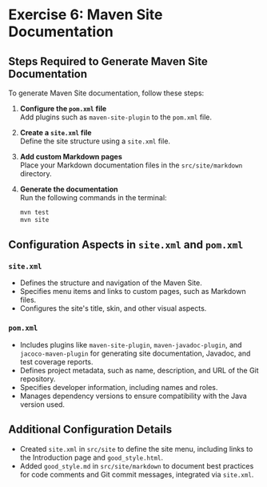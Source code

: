 # Exercise 6: Maven Site Documentation

## Steps Required to Generate Maven Site Documentation

To generate Maven Site documentation, follow these steps:

1. **Configure the `pom.xml` file**  
   Add plugins such as `maven-site-plugin` to the `pom.xml` file.

2. **Create a `site.xml` file**  
   Define the site structure using a `site.xml` file.

3. **Add custom Markdown pages**  
   Place your Markdown documentation files in the `src/site/markdown` directory.

4. **Generate the documentation**  
   Run the following commands in the terminal:

   ```bash
   mvn test
   mvn site
   ```


## Configuration Aspects in `site.xml` and `pom.xml`

### `site.xml`

- Defines the structure and navigation of the Maven Site.
- Specifies menu items and links to custom pages, such as Markdown files.
- Configures the site's title, skin, and other visual aspects.

### `pom.xml`

- Includes plugins like `maven-site-plugin`, `maven-javadoc-plugin`, and `jacoco-maven-plugin` for generating site documentation, Javadoc, and test coverage reports.
- Defines project metadata, such as name, description, and URL of the Git repository.
- Specifies developer information, including names and roles.
- Manages dependency versions to ensure compatibility with the Java version used.

## Additional Configuration Details

- Created `site.xml` in `src/site` to define the site menu, including links to the Introduction page and `good_style.html`.
- Added `good_style.md` in `src/site/markdown` to document best practices for code comments and Git commit messages, integrated via `site.xml`.
